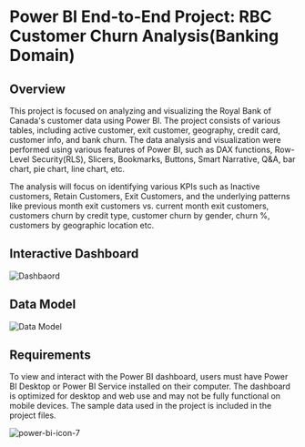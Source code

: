 # Power BI End-to-End Project: RBC Customer Churn Analysis(Banking Domain)

## Overview
This project is focused on analyzing and visualizing the Royal Bank of Canada's customer data using Power BI. The project consists of various tables, including active customer, exit customer, geography, credit card, customer info, and bank churn. The data analysis and visualization were performed using various features of Power BI, such as DAX functions, Row-Level Security(RLS), Slicers, Bookmarks, Buttons, Smart Narrative, Q&A, bar chart, pie chart, line chart, etc. 

The analysis will focus on identifying various KPIs such as Inactive customers, Retain Customers, Exit Customers, and the underlying patterns like previous month exit customers vs. current month exit customers, customers churn by credit type, customer churn by gender, churn %, customers by geographic location etc.

## Interactive Dashboard 
![Dashbaord](https://user-images.githubusercontent.com/105154794/234424569-1e6d492c-9dee-41f3-ae81-b4cdde06504a.jpg)

## Data Model
![Data Model](https://user-images.githubusercontent.com/105154794/234424678-bd1c897d-42ef-41a0-ba4b-b24b74fa4e85.jpg)


## Requirements
To view and interact with the Power BI dashboard, users must have Power BI Desktop or Power BI Service installed on their computer. The dashboard is optimized for desktop and web use and may not be fully functional on mobile devices. The sample data used in the project is included in the project files.

![power-bi-icon-7](https://user-images.githubusercontent.com/105154794/233364101-87332619-c168-4731-8464-3195bc00b010.png)
